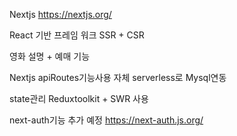 Nextjs 
https://nextjs.org/

React 기반 프레임 워크 
SSR + CSR 

영화 설명 + 예매 기능 

Nextjs apiRoutes기능사용
자체 serverless로 Mysql연동

state관리 Reduxtoolkit + SWR 사용


next-auth기능 추가 예정
https://next-auth.js.org/
